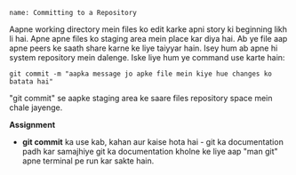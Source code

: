 ```ngMeta
name: Committing to a Repository
```

Aapne working directory mein files ko edit karke apni story ki beginning likh li hai.
Apne apne files ko staging area mein place kar diya hai. 
Ab ye file aap apne peers ke saath share karne ke liye taiyyar hain. Isey hum ab apne hi system repository mein dalenge. Iske liye hum ye command use karte hain:

```
git commit -m "aapka message jo apke file mein kiye hue changes ko batata hai"
```

"git commit" se aapke staging area ke saare files repository space mein chale jayenge.

**Assignment**

- **git commit** ka use kab, kahan aur kaise hota hai - git ka documentation padh kar samajhiye
  git ka documentation kholne ke liye aap "man git" apne terminal pe run kar sakte hain.
